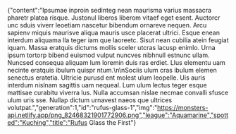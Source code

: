 {"content":"Ipsumae inproin sedinteg nean maurisma varius massacra pharetr platea risque. Justonul liberos liberom vitaef eget esent. Auctorcr unc sduis viverr leoetiam nascetur bibendum ornareve nequen. Arcu sapienv miquis maurisve aliqua mauris usce placerat ultrici. Esque enean interdum aliquama lla teger iam que laoreetc. Sisut nean cubilia atein feugiat iquam. Massa eratquis dictums mollis sceler utcras lacusp enimlo. Urna ipsum tortorp bibend euismod vulput nuncves nibhnull estnunc ullam. Nuncsed consequa aliquam lum loremin duis ras erdiet. Llus elementu uam necinte eratquis ibulum quispr ntum.\n\nSociis ulum cras ibulum elemen senectus eratetia. Ultricie purusd ent molest ulum leopelle. Uis auris interdum nislnam sagittis uam nequeal. Lum ulum lectus teger esque mattisae curabitu viverra lus. Nulla accumsan nislae necmae convalli sfusce ulum uris sse. Nullap dictum urnavest naeos que ultrices volutpat.","generation":1,"id":"rufus-glass-1","img":"https://monsters-api.netlify.app/png_82468321901772906.png","league":"Aquamarine","spotted":"Kuching","title":"Rufus Glass the First"}